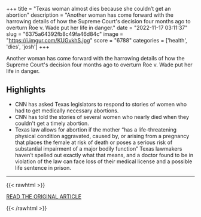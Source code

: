 +++
title = "Texas woman almost dies because she couldn’t get an abortion"
description = "Another woman has come forward with the harrowing details of how the Supreme Court's decision four months ago to overturn Roe v. Wade put her life in danger."
date = "2022-11-17 03:11:37"
slug = "6375a64392fb8c49fa46d84c"
image = "https://i.imgur.com/KUGvkhS.jpg"
score = "6788"
categories = ['health', 'dies', 'josh']
+++

Another woman has come forward with the harrowing details of how the Supreme Court's decision four months ago to overturn Roe v. Wade put her life in danger.

## Highlights

- CNN has asked Texas legislators to respond to stories of women who had to get medically necessary abortions.
- CNN has told the stories of several women who nearly died when they couldn't get a timely abortion.
- Texas law allows for abortion if the mother “has a life-threatening physical condition aggravated, caused by, or arising from a pregnancy that places the female at risk of death or poses a serious risk of substantial impairment of a major bodily function” Texas lawmakers haven’t spelled out exactly what that means, and a doctor found to be in violation of the law can face loss of their medical license and a possible life sentence in prison.

---

{{< rawhtml >}}
  <p class="article-category">
    <a target="_blank" href="https://www.cnn.com/2022/11/16/health/abortion-texas-sepsis/index.html">READ THE ORIGINAL ARTICLE</a>
  </p>
{{< /rawhtml >}}

